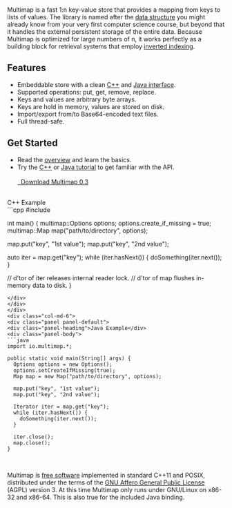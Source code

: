 <br>

Multimap is a fast 1:n key-value store that provides a mapping from keys to lists of values. The library is named after the <a href="https://en.wikipedia.org/wiki/Multimap" target="_blank">data structure</a> you might already know from your very first computer science course, but beyond that it handles the external persistent storage of the entire data. Because Multimap is optimized for large numbers of n, it works perfectly as a building block for retrieval systems that employ <a href="https://en.wikipedia.org/wiki/Inverted_index" target="_blank">inverted indexing</a>.

<div class="row">
  <div class="col-md-6">
    <h2>Features</h2>
    <ul>
    <li>Embeddable store with a clean <a href="cppreference">C++</a> and <a href="javareference">Java interface</a>.</li>
    <li>Supported operations: put, get, remove, replace.</li>
    <li>Keys and values are arbitrary byte arrays.</li>
    <li>Keys are hold in memory, values are stored on disk.</li>
    <li>Import/export from/to Base64-encoded text files.</li>
    <li>Full thread-safe.</li>
    </ul>
  </div>
  <div class="col-md-6">
    <h2>Get Started</h2>
    <ul>
    <li>Read the <a href="overview/">overview</a> and learn the basics.</li>
    <li>Try the <a href="cppbasics">C++</a> or <a href="javabasics">Java tutorial</a> to get familiar with the API.</li>
    <br>
    <a class="btn btn-default btn-lg" href="https://github.com/mtrenkmann/multimap/releases/download/v0.3/multimap-0.3.tar.gz" role="button"><span class="glyphicon glyphicon-download-alt" aria-hidden="true"></span>&nbsp;&nbsp;Download Multimap 0.3</a>
    </ul>
  </div>
</div>
<br>
<div class="row">
<div class="col-md-6">
<div class="panel panel-default">
<div class="panel-heading">C++ Example</div>
<div class="panel-body">
```cpp
#include <multimap/Map.hpp>

int main() {
  multimap::Options options;
  options.create_if_missing = true;
  multimap::Map map("path/to/directory", options);

  map.put("key", "1st value");
  map.put("key", "2nd value");

  auto iter = map.get("key");
  while (iter.hasNext()) {
    doSomething(iter.next());
  }
  
  // d'tor of iter releases internal reader lock.
  // d'tor of map flushes in-memory data to disk. 
}
```
</div>
</div>
</div>
<div class="col-md-6">
<div class="panel panel-default">
<div class="panel-heading">Java Example</div>
<div class="panel-body">
```java
import io.multimap.*;

public static void main(String[] args) {
  Options options = new Options();
  options.setCreateIfMissing(true);
  Map map = new Map("path/to/directory", options);

  map.put("key", "1st value");
  map.put("key", "2nd value");

  Iterator iter = map.get("key");
  while (iter.hasNext()) {
    doSomething(iter.next());
  }
  
  iter.close();
  map.close();
}
```
</div>
</div>
</div>
</div>
<br>

Multimap is <a href="https://www.fsf.org/about/what-is-free-software" target="_bank">free software</a> implemented in standard C++11 and POSIX, distributed under the terms of the <a href="http://www.gnu.org/licenses/agpl-3.0.en.html" target="_blank">GNU Affero General Public License</a> (AGPL) version 3. At this time Multimap only runs under GNU/Linux on x86-32 and x86-64. This is also true for the included Java binding.
